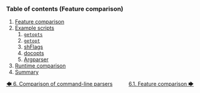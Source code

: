 <!--
###############################################################################
#                                                                             #
# Copyright 2025 Simon Brandt                                                 #
#                                                                             #
# Licensed under the Apache License, Version 2.0 (the "License");             #
# you may not use this file except in compliance with the License.            #
# You may obtain a copy of the License at                                     #
#                                                                             #
#     http://www.apache.org/licenses/LICENSE-2.0                              #
#                                                                             #
# Unless required by applicable law or agreed to in writing, software         #
# distributed under the License is distributed on an "AS IS" BASIS,           #
# WITHOUT WARRANTIES OR CONDITIONS OF ANY KIND, either express or implied.    #
# See the License for the specific language governing permissions and         #
# limitations under the License.                                              #
#                                                                             #
###############################################################################
-->

<!-- <toc title="Table of contents (Feature comparison)"> -->
### Table of contents (Feature comparison)

1. [Feature comparison](feature_comparison.md#61-feature-comparison)
1. [Example scripts](example_scripts/introduction.md#62-example-scripts)
   1. [`getopts`](example_scripts/getopts.md#621-getopts)
   1. [`getopt`](example_scripts/getopt.md#622-getopt)
   1. [shFlags](example_scripts/shflags.md#623-shflags)
   1. [docopts](example_scripts/docopts.md#624-docopts)
   1. [Argparser](example_scripts/argparser.md#625-argparser)
1. [Runtime comparison](runtime_comparison.md#63-runtime-comparison)
1. [Summary](summary.md#64-summary)
<!-- </toc> -->

[&#129092;&nbsp;6. Comparison of command-line parsers](introduction.md)
&nbsp;&nbsp;&nbsp;&nbsp;&nbsp;&nbsp;&nbsp;&nbsp;&nbsp;&nbsp;[6.1. Feature comparison&nbsp;&#129094;](feature_comparison.md)
